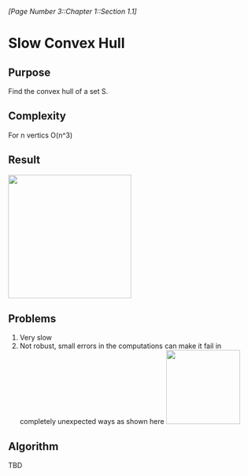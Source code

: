 *[Page Number 3::Chapter 1::Section 1.1]*
# Slow Convex Hull 
## Purpose
Find the convex hull of a set S.
## Complexity
For n vertics O(n^3)
## Result
<img src="https://i.imgur.com/i18lsgZ.png" width="250">

## Problems
1. Very slow
2. Not robust, small errors in the computations can make it fail in completely unexpected ways as shown here
    <img src="https://i.imgur.com/5BpsXDA.jpg" width="150">

## Algorithm
TBD


